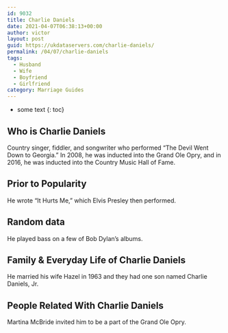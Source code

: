 ```yaml
---
id: 9032
title: Charlie Daniels
date: 2021-04-07T06:38:13+00:00
author: victor
layout: post
guid: https://ukdataservers.com/charlie-daniels/
permalink: /04/07/charlie-daniels
tags:
  - Husband
  - Wife
  - Boyfriend
  - Girlfriend
category: Marriage Guides
---
```


* some text
{: toc}


## Who is Charlie Daniels



Country singer, fiddler, and songwriter who performed &#8220;The Devil Went Down to Georgia.&#8221; In 2008, he was inducted into the Grand Ole Opry, and in 2016, he was inducted into the Country Music Hall of Fame. 

                
                
                
## Prior to Popularity



He wrote &#8220;It Hurts Me,&#8221; which Elvis Presley then performed.

                
                
                
## Random data



He played bass on a few of Bob Dylan&#8217;s albums.

                
                
                
## Family & Everyday Life of Charlie Daniels



He married his wife Hazel in 1963 and they had one son named Charlie Daniels, Jr.

                
                
                
## People Related With Charlie Daniels



Martina McBride invited him to be a part of the Grand Ole Opry.

                
              
            
          
          
          